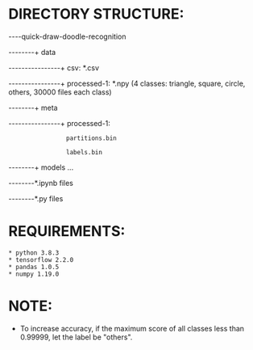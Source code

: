 # DIRECTORY STRUCTURE:

----quick-draw-doodle-recognition

--------+ data

----------------+ csv: 
                    *.csv
        
----------------+ processed-1:
                    *.npy (4 classes: triangle, square, circle, others, 30000 files each class)
            
--------+ meta

----------------+ processed-1:

                    partitions.bin
                    
                    labels.bin
    
--------+ models
                     ...
 
 
--------*.ipynb files

--------*.py files


# REQUIREMENTS:
    * python 3.8.3
    * tensorflow 2.2.0
    * pandas 1.0.5
    * numpy 1.19.0

# NOTE: 
  * To increase accuracy, if the maximum score of all classes less than 0.99999, let the label be "others".

